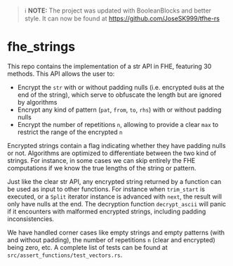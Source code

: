 > :information_source: **NOTE:** The project was updated with BooleanBlocks and better style. It can now be found at https://github.com/JoseSK999/tfhe-rs

# fhe_strings

This repo contains the implementation of a str API in FHE, featuring 30 methods. This API allows the user to:
* Encrypt the `str` with or without padding nulls (i.e. encrypted `0u8`s at the end of the string), which serve to obfuscate the length but are ignored by algorithms
* Encrypt any kind of pattern (`pat`, `from`, `to`, `rhs`) with or without padding nulls
* Encrypt the number of repetitions `n`, allowing to provide a clear `max` to restrict the range of the encrypted `n`

Encrypted strings contain a flag indicating whether they have padding nulls or not. Algorithms are optimized to differentiate between the two kind of strings. For instance, in some cases we can skip entirely the FHE computations if we know the true lengths of the string or pattern.

Just like the clear str API, any encrypted string returned by a function can be used as input to other functions. For instance when `trim_start` is executed, or a `Split` iterator instance is advanced with `next`, the result will only have nulls at the end. The decryption function `decrypt_ascii` will panic if it encounters with malformed encrypted strings, including padding inconsistencies.

We have handled corner cases like empty strings and empty patterns (with and without padding), the number of repetitions `n` (clear and encrypted) being zero, etc. A complete list of tests can be found at `src/assert_functions/test_vectors.rs`.
